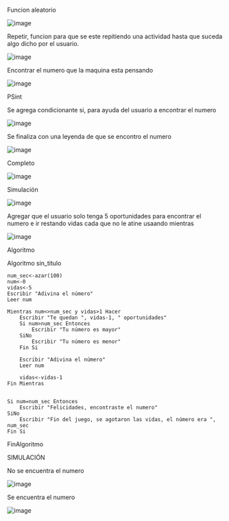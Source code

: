 Funcion aleatorio

![image](https://user-images.githubusercontent.com/113804528/197361891-1d5eba35-908c-4369-9f7d-6a012569556a.png)


Repetir, funcion para que se este repitiendo una actividad hasta que suceda algo dicho por el usuario.

![image](https://user-images.githubusercontent.com/113804528/197362586-99d149c0-239a-49be-9d2a-f5baa4921f21.png)


Encontrar el numero que la maquina esta pensando

![image](https://user-images.githubusercontent.com/113804528/197362270-c1ddde46-5781-4931-bd15-0a09503054ab.png)


PSint

Se agrega condicionante si, para ayuda del usuario a encontrar el numero

![image](https://user-images.githubusercontent.com/113804528/197362366-9022e18b-099b-4118-8f97-fb70dfe4181d.png)


Se finaliza con una leyenda de que se encontro el numero

![image](https://user-images.githubusercontent.com/113804528/197362514-e8370a7e-c0c0-4d92-a5ad-53787cb58d33.png)

Completo

![image](https://user-images.githubusercontent.com/113804528/197362538-f0410061-9d3b-4a26-885a-08396e147234.png)


Simulación


![image](https://user-images.githubusercontent.com/113804528/197362668-91e28b8d-f8b1-4d90-8afd-33d443a97d4e.png)



Agregar que el usuario solo tenga 5 oportunidades para encontrar el numero e ir restando vidas cada que no le atine usaando mientras


![image](https://user-images.githubusercontent.com/113804528/197363506-a3e2241a-0793-4c99-82db-ad4ebbb7e2ee.png)

Algoritmo

  Algoritmo sin_titulo

	num_sec<-azar(100)
	num<-0
	vidas<-5
	Escribir "Adivina el número"
	Leer num
	
	Mientras num<>num_sec y vidas>1 Hacer
		Escribir "Te quedan ", vidas-1, " oportunidades"
		Si num>num_sec Entonces
			Escribir "Tu número es mayor"
		SiNo
			Escribir "Tu número es menor"
		Fin Si
		
		Escribir "Adivina el número"
		Leer num
		
		vidas<-vidas-1
	Fin Mientras
	
	
	Si num=num_sec Entonces
		Escribir "Felicidades, encontraste el numero"
	SiNo
		Escribir "Fin del juego, se agotaron las vidas, el número era ", num_sec
	Fin Si
	
  FinAlgoritmo


SIMULACIÓN

No se encuentra el numero

![image](https://user-images.githubusercontent.com/113804528/197363539-db34424b-fb0d-4beb-a772-7ccda1e1c182.png)


Se encuentra el numero

![image](https://user-images.githubusercontent.com/113804528/197363562-77b3caae-1c9e-42b5-b176-f688165ee251.png)
